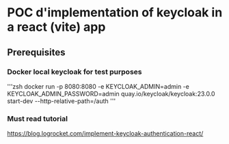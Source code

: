 # POC d'implementation of keycloak in a react (vite) app

## Prerequisites

### Docker local keycloak for test purposes

'''zsh
docker run -p 8080:8080 -e KEYCLOAK_ADMIN=admin -e KEYCLOAK_ADMIN_PASSWORD=admin quay.io/keycloak/keycloak:23.0.0 start-dev --http-relative-path=/auth
'''

### Must read tutorial

https://blog.logrocket.com/implement-keycloak-authentication-react/
